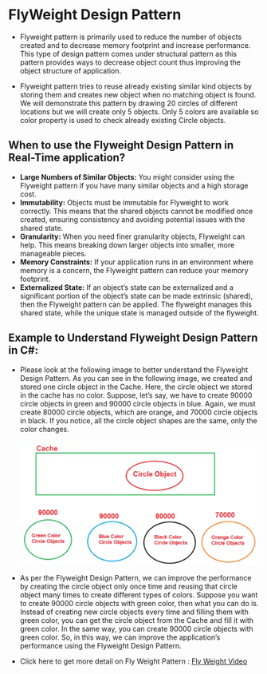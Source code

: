 
# FlyWeight Design Pattern

- Flyweight pattern is primarily used to reduce the number of objects created and to decrease memory footprint and increase performance. This type of design pattern comes under structural pattern as this pattern provides ways to decrease object count thus improving the object structure of application.
  
- Flyweight pattern tries to reuse already existing similar kind objects by storing them and creates new object when no matching object is found. We will demonstrate this pattern by drawing 20 circles of different locations but we will create only 5 objects. Only 5 colors are available so color property is used to check already existing Circle objects. 

## When to use the Flyweight Design Pattern in Real-Time application?

  - **Large Numbers of Similar Objects:** You might consider using the Flyweight pattern if you have many similar objects and a high storage cost.
  - **Immutability:** Objects must be immutable for Flyweight to work correctly. This means that the shared objects cannot be modified once created, ensuring consistency and avoiding potential issues with the shared state.
  - **Granularity:** When you need finer granularity objects, Flyweight can help. This means breaking down larger objects into smaller, more manageable pieces.
  - **Memory Constraints:** If your application runs in an environment where memory is a concern, the Flyweight pattern can reduce your memory footprint.
  - **Externalized State:** If an object’s state can be externalized and a significant portion of the object’s state can be made extrinsic (shared), then the Flyweight pattern can be applied. The flyweight manages this shared state, while the unique state is managed outside of the flyweight.

## Example to Understand Flyweight Design Pattern in C#:

  - Please look at the following image to better understand the Flyweight Design Pattern. As you can see in the following image, we created and stored one circle object in the Cache. Here, the circle object we stored in the cache has no color. Suppose, let’s say, we have to create 90000 circle objects in green and 90000 circle objects in blue. Again, we must create 80000 circle objects, which are orange, and 70000 circle objects in black. If you notice, all the circle object shapes are the same, only the color changes.

    ![image](https://github.com/dotnet-simformsolutions/fly-weight-design-pattern/blob/master/images/273097574-3be14e80-78ec-474e-823f-eb82dfb387e7.png)

  - As per the Flyweight Design Pattern, we can improve the performance by creating the circle object only once time and reusing that circle object many times to create different types of colors. Suppose you want to create 90000 circle objects with green color, then what you can do is. Instead of creating new circle objects every time and filling them with green color, you can get the circle object from the Cache and fill it with green color. In the same way, you can create 90000 circle objects with green color. So, in this way, we can improve the application’s performance using the Flyweight Design Pattern.

 - Click here to get more detail on Fly Weight Pattern : [ Fly Weight Video ](https://www.youtube.com/watch?v=8cL9KbHS5kE&t=318s&ab_channel=sudoCODE)

